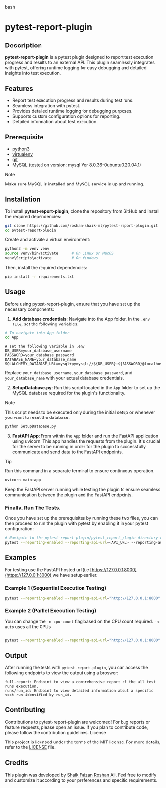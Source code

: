 bash

# pytest-report-plugin

## Description

**pytest-report-plugin** is a pytest plugin designed to report test execution progress and results to an external API. This plugin seamlessly integrates with pytest, offering runtime logging for easy debugging and detailed insights into test execution.

## Features

- Report test execution progress and results during test runs.
- Seamless integration with pytest.
- Provides detailed runtime logging for debugging purposes.
- Supports custom configuration options for reporting.
- Detailed information about test execution.

## Prerequisite
- [python3](https://www.python.org/downloads/)
- [virtualenv](https://pypi.org/project/virtualenv/)
- [git](https://git-scm.com/downloads)
- MySQL (tested on version: mysql  Ver 8.0.36-0ubuntu0.20.04.1)
> [!NOTE]
> Make sure MySQL is installed and MySQL service is up and running.

## Installation

To install **pytest-report-plugin**, clone the repository from GitHub and install the required dependencies:

```bash
git clone https://github.com/roshan-shaik-ml/pytest-report-plugin.git
cd pytest-report-plugin
```

Create and activate a virtual environment:

```bash
python3 -m venv venv
source venv/bin/activate      # On Linux or MacOS
venv\Scripts\activate         # On Windows
```
Then, install the required dependencies:

```bash
pip install -r requirements.txt
```
## Usage

Before using pytest-report-plugin, ensure that you have set up the necessary components:
1. **Add database credentials**: Navigate into the App folder. In the `.env file`, set the following variables:
```bash
# To navigate into App folder
cd App
```


```plaintext
# set the following variable in .env
DB_USER=your_database_username
PASSWORD=your_database_password
DATABASE_NAME=your_database_name
SQLALCHEMY_DATABASE_URL=mysql+pymysql://${DB_USER}:${PASSWORD}@localhost/${DATABASE_NAME}
```

Replace `your_database_username`, `your_database_password`, and `your_database_name` with your actual database credentials.


2. **SetupDatabase.py**: Run this script located in the `App` folder to set up the MySQL database required for the plugin's functionality.
> [!NOTE]
> This script needs to be executed only during the initial setup or whenever you want to reset the database.

```bash
python SetupDatabase.py
```

3. **FastAPI App**: From within the `App` folder and run the FastAPI application using uvicorn. This app handles the requests from the plugin. It's crucial for the server to be running in order for the plugin to successfully communicate and send data to the FastAPI endpoints.
> [!TIP]
> Run this command in a separate terminal to ensure continuous operation.

```bash
uvicorn main:app
```

Keep the FastAPI server running while testing the plugin to ensure seamless communication between the plugin and the FastAPI endpoints.

### Finally, Run The Tests.

Once you have set up the prerequisites by running these two files, you can then proceed to run the plugin with pytest by enabling it in your pytest configuration:
```bash
# Navigate to the pytest-report-plugin/pytest_report_plugin directory containing conftest.py, then execute pytest with reporting enabled
pytest --reporting-enabled --reporting-api-url=<API_URL> --reporting-auth-token=<AUTH_TOKEN>
```

## Examples
For testing use the FastAPI hosted url (i.e [https://127.0.0.1:8000](https://127.0.0.1:8000) we have setup earlier.
### Example 1 (Sequential Execution Testing)

```bash 
pytest --reporting-enabled --reporting-api-url="http://127.0.0.1:8000" --reporting-auth-token="password"
```
### Example 2 (Parllel Execution Testing)
You can change the `-n cpu-count` flag based on the CPU count required. `-n auto` uses all the CPUs
```bash

pytest --reporting-enabled --reporting-api-url="http://127.0.0.1:8000" --reporting-auth-token="password" -n 3
```
## Output

After running the tests with `pytest-report-plugin`, you can access the following endpoints to view the output using a broswer:

    full-report: Endpoint to view a comprehensive report of the all test runs execution.
    runs/run_id: Endpoint to view detailed information about a specific test run identified by run_id.

## Contributing

Contributions to pytest-report-plugin are welcomed! For bug reports or feature requests, please open an issue. If you plan to contribute code, please follow the contribution guidelines.
License

This project is licensed under the terms of the MIT license. For more details, refer to the [LICENSE](https://github.com/roshan-shaik-ml/pytest-report-plugin/blob/main/LICENSE) file.

## Credits

This plugin was developed by [Shaik Faizan Roshan Ali](https://github.com/roshan-shaik-ml/). Feel free to modify and customize it according to your preferences and specific requirements.
